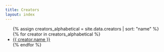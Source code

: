 ```yaml
---
title: Creators
layout: index
---
```


<ul>
{% assign creators_alphabetical = site.data.creators | sort: "name" %}
{% for creator in creators_alphabetical %}
<li><a href = "{{ creator.homepage }}">{{ creator.name }}</a></li>
{% endfor %}
</ul>